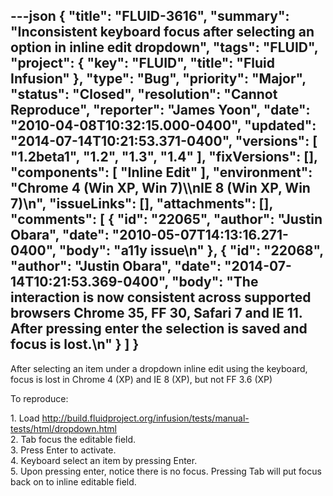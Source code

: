 ---json
{
  "title": "FLUID-3616",
  "summary": "Inconsistent keyboard focus after selecting an option in inline edit dropdown",
  "tags": "FLUID",
  "project": {
    "key": "FLUID",
    "title": "Fluid Infusion"
  },
  "type": "Bug",
  "priority": "Major",
  "status": "Closed",
  "resolution": "Cannot Reproduce",
  "reporter": "James Yoon",
  "date": "2010-04-08T10:32:15.000-0400",
  "updated": "2014-07-14T10:21:53.371-0400",
  "versions": [
    "1.2beta1",
    "1.2",
    "1.3",
    "1.4"
  ],
  "fixVersions": [],
  "components": [
    "Inline Edit"
  ],
  "environment": "Chrome 4 (Win XP, Win 7)\\\nIE 8 (Win XP, Win 7)\n",
  "issueLinks": [],
  "attachments": [],
  "comments": [
    {
      "id": "22065",
      "author": "Justin Obara",
      "date": "2010-05-07T14:13:16.271-0400",
      "body": "a11y issue\n"
    },
    {
      "id": "22068",
      "author": "Justin Obara",
      "date": "2014-07-14T10:21:53.369-0400",
      "body": "The interaction is now consistent across supported browsers Chrome 35, FF 30, Safari 7 and IE 11. After pressing enter the selection is saved and focus is lost.\n"
    }
  ]
}
---
After selecting an item under a dropdown inline edit using the keyboard, focus is lost in Chrome 4 (XP) and IE 8 (XP), but not FF 3.6 (XP)

To reproduce:

1\. Load <http://build.fluidproject.org/infusion/tests/manual-tests/html/dropdown.html>\
2\. Tab focus the editable field.\
3\. Press Enter to activate.\
4\. Keyboard select an item by pressing Enter.\
5\. Upon pressing enter, notice there is no focus. Pressing Tab will put focus back on to inline editable field.

        